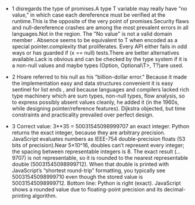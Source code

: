 - 1
disregards the  type of promises.A type T variable may really have "no value," in which case each dereference must be verified at the  runtime.This is the opposite of the very point of promises.Security flaws and null-dereference crashes are among the most prevalent errors in all languages.Not in the region.  The  "No value" is not a valid domain member .  Absence seems to be equivalent to T when encoded as a special pointer.complexity that proliferates.   Every API either fails in odd ways or has guarded if (x == null) tests.There are better alternatives available.Lack is obvious and can be checked by the type system if it is a non-null values and maybe types (Option<T>, Optional\T>, T?)are used.

- 2
Hoare referred to his null as his "billion-dollar error."  Because it made the  implementation easy and data structures convenient it is easy sentinel for list ends , and because languages and compilers lacked rich type machinery which are sum types, non-null types, flow analysis, so to express possibly absent values cleanly, he added it (in the 1960s, while designing pointer/reference features).  Dijkstra objected, but time constraints and practicality prevailed over perfect design. 

- 3
Correct value: 3**35 = 50031545098999707 an exact integer.
Python returns the exact integer, because they are arbitrary precision.
JavaScript evaluates numbers as IEEE-754 double-precision floats (53 bits of precision).Near 5×10^16, doubles can’t represent every integer; the spacing between representable integers is 8. The exact result (…9707) is not representable, so it is rounded to the nearest representable double (50031545098999712). When that double is printed with JavaScript’s “shortest round-trip” formatting, you typically see 50031545098999710 even though the stored value is 50031545098999712.
Bottom line: Python is right (exact). JavaScript shows a rounded value due to floating-point precision and its decimal-printing algorithm.